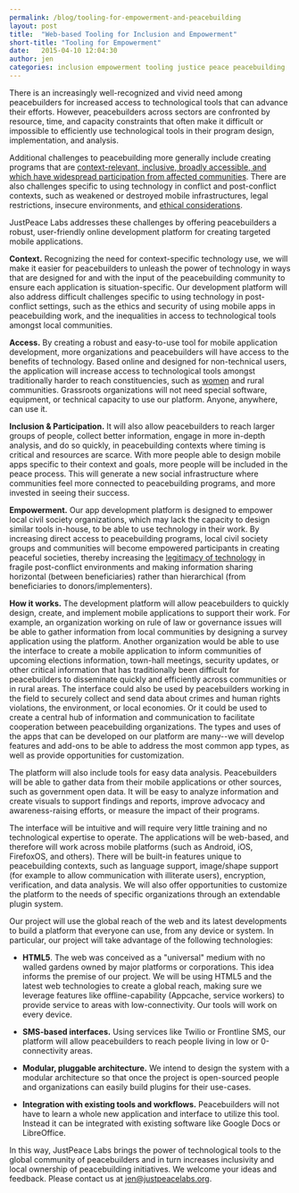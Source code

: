 ```yaml
---
permalink: /blog/tooling-for-empowerment-and-peacebuilding
layout: post
title:  "Web-based Tooling for Inclusion and Empowerment"
short-title: "Tooling for Empowerment"
date:   2015-04-10 12:04:30
author: jen
categories: inclusion empowerment tooling justice peace peacebuilding
---
```


There is an increasingly well-recognized and vivid need among peacebuilders for
increased access to technological tools that can advance their efforts.
However, peacebuilders across sectors are confronted by resource, time, and
capacity constraints that often make it difficult or impossible to efficiently
use technological tools in their program design, implementation, and analysis.
<!--more-->
Additional challenges to peacebuilding more generally include creating programs
that are [context-relevant, inclusive, broadly accessible, and which have
widespread participation from affected
communities](http://www.un.org/ga/search/view_doc.asp?symbol=A/67/499). There
are also challenges specific to using technology in conflict and post-conflict
contexts, such as weakened or destroyed mobile infrastructures, legal
restrictions, insecure environments, and [ethical
considerations](https://www.google.com/url?q=https%3A%2F%2Fwww.techchange.org%2F2014%2F09%2F23%2Fethics-ict-technology-peacebuilding%2F&sa=D&sntz=1&usg=AFQjCNGAXxp1_M2iQ58WVhEExjLJK582NQ).

JustPeace Labs addresses these challenges by offering peacebuilders a robust, user-friendly online development platform for creating targeted mobile applications.

**Context.** Recognizing the need for context-specific technology use, we will make it easier for peacebuilders to unleash the power of technology in ways that are designed for and with the input of the peacebuilding community to ensure each application is situation-specific. Our development platform will also address difficult challenges specific to using technology in post-conflict settings, such as the ethics and security of using mobile apps in peacebuilding work, and the inequalities in access to technological tools amongst local communities.

**Access.** By creating a robust and easy-to-use tool for mobile application development, more organizations and peacebuilders will have access to the benefits of technology. Based online and designed for non-technical users, the application will increase access to technological tools amongst traditionally harder to reach constituencies, such as [women](http://www.aljazeera.com/indepth/opinion/2014/05/women-ict-africa-new-digital-ga-201452210244121558.html) and rural communities. Grassroots organizations will not need special software, equipment, or technical capacity to use our platform. Anyone, anywhere, can use it.

**Inclusion & Participation.** It will also allow peacebuilders to reach larger groups of people, collect better information, engage in more in-depth analysis, and do so quickly, in peacebuilding contexts where timing is critical and resources are scarce. With more people able to design mobile apps specific to their context and goals, more people will be included in the peace process. This will generate a new social infrastructure where communities feel more connected to peacebuilding programs, and more invested in seeing their success.

**Empowerment.** Our app development platform is designed to empower local civil society organizations, which may lack the capacity to design similar tools in-house, to be able to use technology in their work. By increasing direct access to peacebuilding programs, local civil society groups and communities will become empowered participants in creating peaceful societies, thereby increasing the [legitimacy of technology](http://howtobuildpeace.org/blog/cindy-chungong1/) in fragile post-conflict environments and making information sharing horizontal (between beneficiaries) rather than hierarchical (from beneficiaries to donors/implementers).

**How it works.** The development platform will allow peacebuilders to quickly design, create, and implement mobile applications to support their work. For example, an organization working on rule of law or governance issues will be able to gather information from local communities by designing a survey application using the platform. Another organization would be able to use the interface to create a mobile application to inform communities of upcoming elections information, town-hall meetings, security updates, or other critical information that has traditionally been difficult for peacebuilders to disseminate quickly and efficiently across communities or in rural areas. The interface could also be used by peacebuilders working in the field to securely collect and send data about crimes and human rights violations, the environment, or local economies. Or it could be used to create a central hub of information and communication to facilitate cooperation between peacebuilding organizations. The types and uses of the apps that can be developed on our platform are many--we will develop features and add-ons to be able to address the most common app types, as well as provide opportunities for customization.

The platform will also include tools for easy data analysis. Peacebuilders will be able to gather data from their mobile applications or other sources, such as government open data. It will be easy to analyze information and create visuals to support findings and reports, improve advocacy and awareness-raising efforts, or measure the impact of their programs.

The interface will be intuitive and will require very little training and no technological expertise to operate. The applications will be web-based, and therefore will work across mobile platforms (such as Android, iOS, FirefoxOS, and others). There will be built-in features unique to peacebuilding contexts, such as language support, image/shape support (for example to allow communication with illiterate users), encryption, verification, and data analysis. We will also offer opportunities to customize the platform to the needs of specific organizations through an extendable plugin system.

Our project will use the global reach of the web and its latest developments to build a platform that everyone can use, from any device or system. In particular, our project will take advantage of the following technologies:

* **HTML5**. The web was conceived as a "universal" medium with no walled gardens owned by major platforms or corporations. This idea informs the premise of our project. We will be using HTML5 and the latest web technologies to create a global reach, making sure we leverage features like offline-capability (Appcache, service workers) to provide service to areas with low-connectivity. Our tools will work on every device.

* **SMS-based interfaces.** Using services like Twilio or Frontline SMS, our platform will allow peacebuilders to reach people living in low or 0-connectivity areas.

* **Modular, pluggable architecture.** We intend to design the system with a modular architecture so that once the project is open-sourced people and organizations can easily build plugins for their use-cases.

* **Integration with existing tools and workflows.** Peacebuilders will not have to learn a whole new application and interface to utilize this tool. Instead it can be integrated with existing software like Google Docs or LibreOffice.

In this way, JustPeace Labs brings the power of technological tools to the global community of peacebuilders and in turn increases inclusivity and local ownership of peacebuilding initiatives. We welcome your ideas and feedback. Please contact us at [jen@justpeacelabs.org](mailto:jen@justpeacelabs.org).

